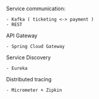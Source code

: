 Service communication:

    - Kafka ( ticketing <-> payment )
    - REST 

API Gateway
    
    - Spring Cloud Gateway

Service Discovery

    - Eureka

Distributed tracing

    - Micrometer + Zipkin
